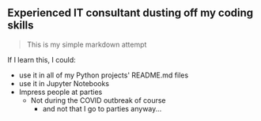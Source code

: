 ## Experienced IT consultant dusting off my coding skills
>
> This is my simple markdown attempt
>

If I learn this, I could:
- use it in all of my Python projects' README.md files
- use it in Jupyter Notebooks
- Impress people at parties
    - Not during the COVID outbreak of course
        - and not that I go to parties anyway...
